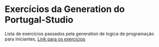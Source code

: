 # Exercícios da Generation do Portugal-Studio

Lista de exercícios passados pela generation de logica de programação para iniciantes,
[Link para os exercicios](https://drive.google.com/file/d/10k0zEBmqHJyIHKRKCSFmC7bmHnUQFQ96/view?usp=sharing)

